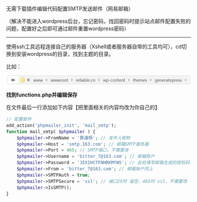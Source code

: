 无需下载插件编辑代码配置SMTP发送邮件（网易邮箱）

（解决不能进入wordpress后台，忘记密码，找回密码时提示站点邮件配置失败的问题，配置好之后即可通过邮件重置wordpress密码）

---------

使用ssh工具远程连接自己的服务器（Xshell或者服务器自带的工具均可），cd切换到安装wordpress的目录，找到主题的目录。

比如：

![image-20220728230532036](https://raw.githubusercontent.com/SAH01/wordpress-img/master/imgs/image-20220728230532036.png)

**找到functions.php并编辑保存**

在文件最后一行添加如下内容【把里面相关的内容均改为你自己的】

```php
// 配置邮件
add_action('phpmailer_init', 'mail_smtp');
function mail_smtp( $phpmailer ) {
    $phpmailer->FromName = '靠谱杨'; // 发件人昵称
    $phpmailer->Host = 'smtp.163.com'; // 邮箱SMTP服务器
    $phpmailer->Port = 465; // SMTP端口，不需要改
    $phpmailer->Username = 'bitter_7@163.com'; // 邮箱账户
    $phpmailer->Password = 'JEXIHCTFNHRKMYWS'; // 此处填写邮箱生成的授权码，不是邮箱登录密码
    $phpmailer->From = 'bitter_7@163.com'; // 邮箱账户同上
    $phpmailer->SMTPAuth = true;
    $phpmailer->SMTPSecure = 'ssl'; // 端口25时 留空，465时 ssl，不需要改
    $phpmailer->IsSMTP();
}
```